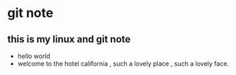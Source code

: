 # git note
## this is my linux and git note
* hello world
* welcome to the hotel california , such a lovely place , such a lovely face.
